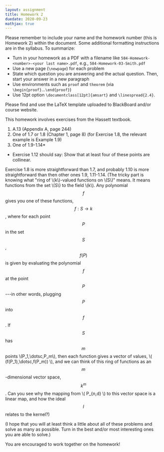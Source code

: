 ```yaml
---
layout: assignment
title: Homework 2
duedate: 2020-09-23
mathjax: true
---
```


<!--  -->
Please remember to include your name and the homework number (this is
Homework 2) within the document. Some additional formatting instructions
are in the syllabus. To summarize:

* Turn in your homework as a PDF with a filename like
  `584-Homework-<number>-<your last name>.pdf`,
  e.g.,
  `584-Homework-03-Smith.pdf`
* Use a new page (`\newpage`) for each problem
* State which question you are answering and the actual question.
  Then, start your answer in a new paragraph
* Use environments such as `proof` and `theorem`
  (via `\begin{proof}`...`\end{proof}`)
* Use 12pt option `\documentclass[12pt]{amsart}`
  and `\linespread{2.4}`.

Please find and use the LaTeX template uploaded to BlackBoard and/or
course website.

This homework involves exercises from the Hassett textbook.
1. A.13 (Appendix A, page 244)
2. One of 1.7 or 1.8 (Chapter 1, page 8) (for Exercise 1.8, the relevant example is Example 1.9)
3. One of 1.9-1.14*

* Exercise 1.12 should say: Show that at least four of these points are collinear.

Exercise 1.8 is more straightforward than 1.7, and probably
1.10 is more straightforward than then other ones 1.9, 1.11-1.14.
(The tricky part is knowing what "ring of \\(k\\)-valued functions on \\(S\\)" means.
It means functions from the set \\(S\\) to the field \\(k\\).
Any polynomial $$f$$ gives you one of these functions, $$f : S \to k$$,
where for each point $$P$$ in the set $$S$$,
$$f(P)$$ is given by evaluating the polynomial $$f$$ at the point $$P$$---in other words,
plugging $$P$$ into $$f$$.
If $$S$$ has $$m$$ points \\(P_1,\dotsc,P_m\\), then each function gives a vector of values,
\\( (f(P_1),\dotsc,f(P_m)) \\), and we can think of this ring of functions as an $$m$$-dimensional
vector space, $$k^m$$.
Can you see why the mapping from \\( P_{n,d} \\) to this vector space is a linear map,
and how the ideal $$I$$ relates to the kernel?)

(I hope that you will at least think a little about all of these problems and solve
as many as possible. Turn in the best and/or most interesting ones you are able to solve.)

You are encouraged to work together on the homework!



